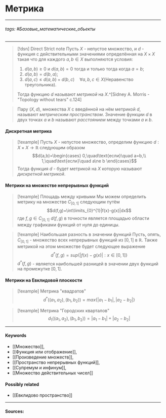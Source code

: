 # Метрика
***
###### tags: #Базовые_математические_обьекты  
***
>[!dsn] Direct Strict note
>Пусть $X$ - непустое множество, и $d$ - функция с действительными значениями определённая на $X\times X$ такая что для каждого $a,b\in X$ выполняются условия:
>1. $d(a,b)\ge0$ и $d(a,b)=0$ тогда и только тогда когда $a=b$;
>2. $d(a,b)=d(b,a)$;
>3. $d(a,c)\le d(a,b)+d(b,c)\quad\forall a,b,c\in X$(Неравенство треугольника).
>
>Тогда функцию $d$ называют *метрикой* на $X$.^[Sidney A. Morris - "Topology without tears" c.124]

>Пару $(X,d)$, множества $X$ с введённой на нём метрикой $d$, называют *метрическим пространством*. Значение функции $d$ в двух точках $a$ и $b$ называют *расстоянием* между точками $a$ и $b$.

#### Дискретная метрика
>[!example] 
>Пусть $X$ - непустое множество, определим функцию $d:X\times X\to\mathbb{R}$ следующим образом
>$$d(a,b)=\begin{cases}
0,\quad\text{если}\quad a=b,\\
1,\quad\text{если}\quad a\ne b
\end{cases}$$
Тогда функция $d$ - будет метрикой на $X$ которую называют *дискретной метрикой*.

#### Метрики на множестве непрерывных функций
>[!example] Площадь между кривыми
>Мы можем определить метрику на множестве $C_{[0,1]}$ следующим путём
$$d(f,g)=\int\limits_{0}^{1}|f(x)-g(x)|dx$$
где $f,g\in C_{[0,1]}$
$d(f,g)$ в точности является площадью области между графиками функций от нуля до единицы.

>[!example] Наибольшая разность в значении функций
Пусть, опять, $C_{[0,1]}$ - множество всех непрерывных функций из $[0,1]$ в $\mathbb{R}$. Также метрикой на этом множестве будет следующее выражение
$$d^{*}(f,g)=sup\{|f(x)-g(x)|:x\in[0,1]\}$$
$d^{*}(f,g)$ - является наибольшей разницей в значении двух функций на промежутке $[0,1]$.

#### Метрики на Евклидовой плоскости
>[!example] Метрика "квадратов"
$$d^{*}((a_{1},a_{2}),(b_{1},b_{2}))=max\{|a_{1}-b_{1}|,|a_{2}-b_{2}|\}$$

>[!example] Метрика "Городских кварталов"
$$d_{1}((a_{1},a_{2}),(b_{1},b_{2}))=|a_{1}-b_{1}|+|a_{2}-b_{2}|$$
***
#### Keywords
- [[Множество]],
- [[Функция или отображение]],
- [[Произведение множеств]],
- [[Пространство непрерывных функций]],
- [[Супремум и инфинум]],
- [[Множество действительных чисел]]
#### Possibly related
- [[Евклидово пространство]]
***
#### Sources: